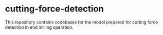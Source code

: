 # cutting-force-detection
This repository contains codebases for the model prepared for cutting force detection in end milling operation. 
